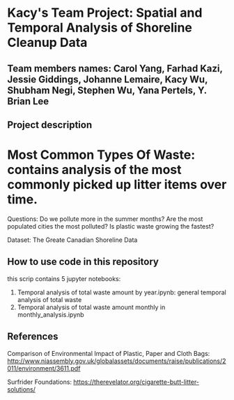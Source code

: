 # Kacy's Team Project: Spatial and Temporal Analysis of  Shoreline Cleanup Data

## Team members names: Carol Yang, Farhad Kazi, Jessie Giddings, Johanne Lemaire, Kacy Wu, Shubham Negi, Stephen Wu, Yana Pertels, Y. Brian Lee 

## Project description

**Most Common Types Of Waste**: contains analysis of the most commonly picked up litter items over time.
=======
Questions:
Do we pollute more in the summer months?
Are the most populated cities the most polluted?
Is plastic waste growing the fastest? 

Dataset:
The Greate Canadian Shoreline Data

## How to use code in this repository

this scrip contains 5 jupyter notebooks:
1. Temporal analysis of total waste amount by year.ipynb: general temporal analysis of total waste
2. Temporal analysis of total waste amount monthly in monthly_analysis.ipynb

 
## References
Comparison of Environmental Impact of Plastic, Paper and Cloth Bags: http://www.niassembly.gov.uk/globalassets/documents/raise/publications/2011/environment/3611.pdf

Surfrider Foundations: 
https://therevelator.org/cigarette-butt-litter-solutions/
